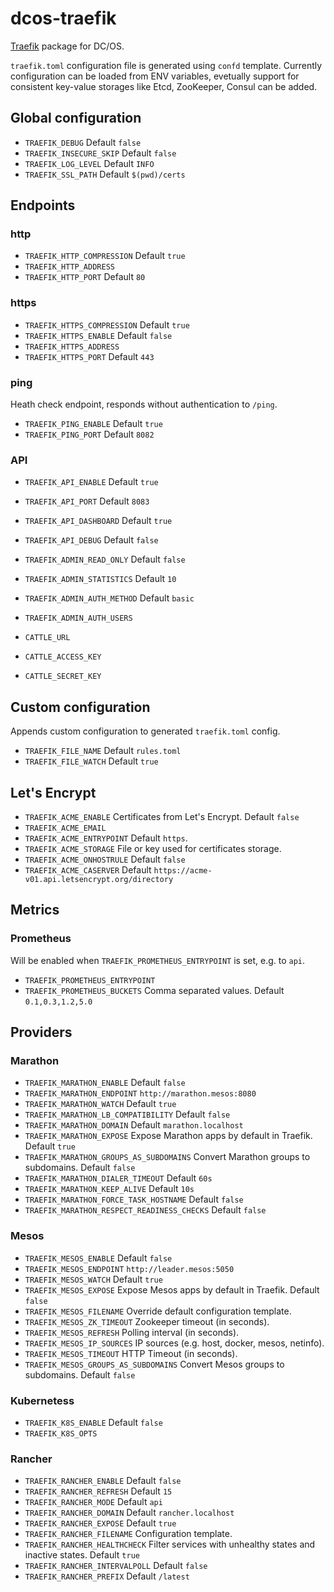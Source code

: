 # dcos-traefik

[Traefik](https://traefik.io) package for DC/OS.

`traefik.toml` configuration file is generated using `confd` template. Currently configuration can be loaded from ENV variables, evetually support for consistent key-value storages like Etcd, ZooKeeper, Consul can be added.

## Global configuration

 * `TRAEFIK_DEBUG` Default `false`
 * `TRAEFIK_INSECURE_SKIP` Default `false`
 * `TRAEFIK_LOG_LEVEL` Default `INFO`
 * `TRAEFIK_SSL_PATH` Default `$(pwd)/certs`

## Endpoints

### http

* `TRAEFIK_HTTP_COMPRESSION` Default `true`
* `TRAEFIK_HTTP_ADDRESS`
* `TRAEFIK_HTTP_PORT` Default `80`

### https

 * `TRAEFIK_HTTPS_COMPRESSION` Default `true`
 * `TRAEFIK_HTTPS_ENABLE` Default `false`
 * `TRAEFIK_HTTPS_ADDRESS`
 * `TRAEFIK_HTTPS_PORT` Default `443`

### ping

Heath check endpoint, responds without authentication to `/ping`.

 * `TRAEFIK_PING_ENABLE` Default `true`
 * `TRAEFIK_PING_PORT` Default `8082`

### API

 * `TRAEFIK_API_ENABLE` Default `true`
 * `TRAEFIK_API_PORT` Default `8083`
 * `TRAEFIK_API_DASHBOARD` Default `true`
 * `TRAEFIK_API_DEBUG` Default `false`


 * `TRAEFIK_ADMIN_READ_ONLY` Default `false`
 * `TRAEFIK_ADMIN_STATISTICS` Default `10`
 * `TRAEFIK_ADMIN_AUTH_METHOD` Default `basic`
 * `TRAEFIK_ADMIN_AUTH_USERS`

 * `CATTLE_URL`
 * `CATTLE_ACCESS_KEY`
 * `CATTLE_SECRET_KEY`

## Custom configuration

Appends custom configuration to generated `traefik.toml` config.

 * `TRAEFIK_FILE_NAME` Default `rules.toml`
 * `TRAEFIK_FILE_WATCH` Default `true`

## Let's Encrypt

 * `TRAEFIK_ACME_ENABLE` Certificates from Let's Encrypt. Default `false`
 * `TRAEFIK_ACME_EMAIL`
 * `TRAEFIK_ACME_ENTRYPOINT` Default `https`.
 * `TRAEFIK_ACME_STORAGE` File or key used for certificates storage.
 * `TRAEFIK_ACME_ONHOSTRULE` Default `false`
 * `TRAEFIK_ACME_CASERVER` Default `https://acme-v01.api.letsencrypt.org/directory`

## Metrics

### Prometheus

Will be enabled when `TRAEFIK_PROMETHEUS_ENTRYPOINT` is set, e.g. to `api`.

 * `TRAEFIK_PROMETHEUS_ENTRYPOINT`
 * `TRAEFIK_PROMETHEUS_BUCKETS` Comma separated values. Default `0.1,0.3,1.2,5.0`

## Providers

### Marathon

 * `TRAEFIK_MARATHON_ENABLE` Default `false`
 * `TRAEFIK_MARATHON_ENDPOINT` `http://marathon.mesos:8080`
 * `TRAEFIK_MARATHON_WATCH` Default `true`
 * `TRAEFIK_MARATHON_LB_COMPATIBILITY` Default `false`
 * `TRAEFIK_MARATHON_DOMAIN` Default `marathon.localhost`
 * `TRAEFIK_MARATHON_EXPOSE` Expose Marathon apps by default in Traefik. Default `true`
 * `TRAEFIK_MARATHON_GROUPS_AS_SUBDOMAINS` Convert Marathon groups to subdomains. Default `false`
 * `TRAEFIK_MARATHON_DIALER_TIMEOUT` Default `60s`
 * `TRAEFIK_MARATHON_KEEP_ALIVE` Default `10s`
 * `TRAEFIK_MARATHON_FORCE_TASK_HOSTNAME` Default `false`
 * `TRAEFIK_MARATHON_RESPECT_READINESS_CHECKS` Default `false`

### Mesos

 * `TRAEFIK_MESOS_ENABLE` Default `false`
 * `TRAEFIK_MESOS_ENDPOINT` `http://leader.mesos:5050`
 * `TRAEFIK_MESOS_WATCH` Default `true`
 * `TRAEFIK_MESOS_EXPOSE` Expose Mesos apps by default in Traefik. Default `false`
 * `TRAEFIK_MESOS_FILENAME` Override default configuration template.
 * `TRAEFIK_MESOS_ZK_TIMEOUT` Zookeeper timeout (in seconds).
 * `TRAEFIK_MESOS_REFRESH` Polling interval (in seconds).
 * `TRAEFIK_MESOS_IP_SOURCES` IP sources (e.g. host, docker, mesos, netinfo).
 * `TRAEFIK_MESOS_TIMEOUT` HTTP Timeout (in seconds).
 * `TRAEFIK_MESOS_GROUPS_AS_SUBDOMAINS` Convert Mesos groups to subdomains. Default `false`

### Kubernetess

 * `TRAEFIK_K8S_ENABLE` Default `false`
 * `TRAEFIK_K8S_OPTS`


### Rancher

 * `TRAEFIK_RANCHER_ENABLE` Default `false`
 * `TRAEFIK_RANCHER_REFRESH` Default `15`
 * `TRAEFIK_RANCHER_MODE` Default `api`
 * `TRAEFIK_RANCHER_DOMAIN` Default `rancher.localhost`
 * `TRAEFIK_RANCHER_EXPOSE` Default `true`
 * `TRAEFIK_RANCHER_FILENAME` Configuration template.
 * `TRAEFIK_RANCHER_HEALTHCHECK` Filter services with unhealthy states and inactive states. Default `true`
 * `TRAEFIK_RANCHER_INTERVALPOLL` Default `false`
 * `TRAEFIK_RANCHER_PREFIX` Default `/latest`

